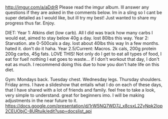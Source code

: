 http://imgur.com/a/aDdrR
Please read the imgur album. Ill answer any questions if they are asked in the comments below. Im in a sling so I cant be super detailed as I would like, but ill try my best! Just wanted to share my progress thus far. Enjoy. 



DIET: Year 1: Atkins diet (low carb). All I did was track how many carbs I would eat, aimed to stay below 40g a day. lost 80lbs this way.
Year 2: Starvation. ate 0-500cals a day. lost about 40lbs this way In a few months. hated it. don't do it haha. 
Year 2.5/Current: Macros. 2k cals, 200g protein 200g carbs, 45g fats. LOVE THIS! Not only do I get to eat all types of food, I eat for fuel! nothing I eat goes to waste... if I don't workout that day, I don't eat as much. I recommend doing this due to how you don't hate life on this diet. 

Gym: Mondays back. Tuesday chest. Wednesday legs. Thursday shoulders. Friday arms. I have a slideshow that entails what I do on each of these days, that I have shared with a lot of friends and family. feel free to take a look, very simple to understand. great for beginners imo. I will be making adjustments in the near future to it. https://docs.google.com/presentation/d/1rW5NQ7WD7J_x8csxL2ZyNpk2Iop2CEUObjC-8URtuik/edit?usp=docslist_api